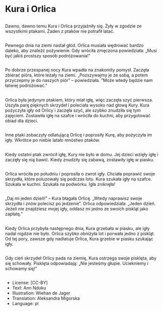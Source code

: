 # Kura i Orlica

##
Dawno, dawno temu Kura i Orlica przyjaźniły się. Żyły w zgodzie ze wszystkimi ptakami. Żaden z ptaków nie potrafił latać.

##
Pewnego dnia na ziemi nastał głód. Orlica musiała wędrować bardzo daleko, aby znaleźć pożywienie. Gdy wróciła zmęczona powiedziała: „Musi być jakiś prostszy sposób podróżowania!”

##
Po dobrze przespanej nocy Kura wpadła na znakomity pomysł. Zaczęła zbierać pióra, które leżały na ziemi. „Pozszywajmy je ze sobą, a potem przyczepmy je do naszych piór” – powiedziała. ”Może wtedy będzie nam łatwiej podróżować.”

##
Orlica była jedynym ptakiem, który miał igłę, więc zaczęła szyć pierwsza. Uszyła parę pięknych skrzydeł i poleciała wysoko nad głową Kury. Kura pożyczyła igły od Orlicy i zaczęła szyć, ale szybko znudziła się tym zajęciem. Zostawiła igłę na szafce i wróciła do kuchni, aby przygotować obiad dla dzieci.

##
Inne ptaki zobaczyły odlatującą Orlicę i poprosiły Kurę, aby pożyczyła im igły. Wkrótce po niebie latało mnóstwo ptaków.

##
Kiedy ostatni ptak zwrócił igłę, Kury nie było w domu. Jej dzieci wzięły igłę i zaczęły się nią bawić. Kiedy znudziły się zabawą, zostawiły igłę w piasku.

##
Orlica wróciła po południu i poprosiła o zwrot igły. Chciała poprawić swoje skrzydła, które poluzowały się podczas lotu. Kura szukała igły na szafce. Szukała w kuchni. Szukała na podwórku. Igła zniknęła!

##
„Daj mi jeden dzień!” – Kura błagała Orlicę. „Wtedy naprawisz swoje skrzydła i znów polecisz po jedzenie”. Orlica odpowiedziała: „Jeden dzień. Jeżeli nie znajdziesz mojej igły, oddasz mi jedno ze swoich piskląt jako zapłatę.”

##
Kiedy Orlica przybyła następnego dnia, Kura grzebała w piasku, ale igły nadal nigdzie nie było. Orlica szybko obniżyła lot i porwała jedno z piskląt. Od tej pory, zawsze gdy nadlatuje Orlica, Kura grzebie w piasku szukając igły.

##
Gdy cień skrzydeł Orlicy pada na ziemię, Kura ostrzega swoje pisklęta, aby się schowały. Pisklęta odpowiadają: „Nie jesteśmy głupie. Uciekniemy i schowamy się!”

##
* License: [CC-BY]
* Text: Ann Nduku
* Illustration: Wiehan de Jager
* Translation: Aleksandra Migorska
* Language: pl
